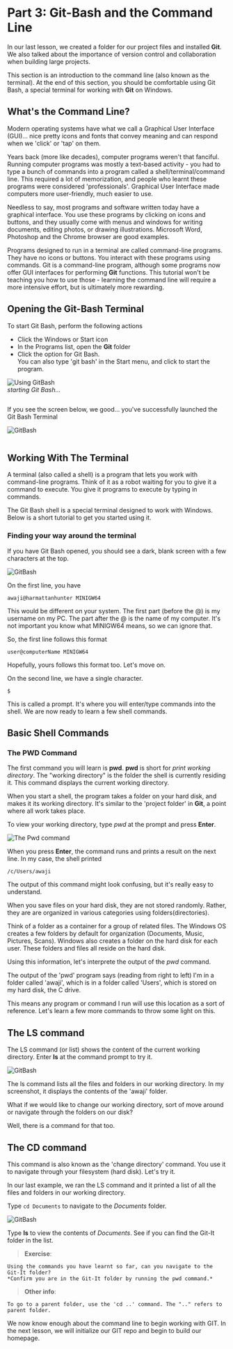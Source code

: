 # Part 3: Git-Bash and the Command Line

In our last lesson, we created a folder for our project files and installed **Git**. We also talked about the importance of version control and collaboration when building large projects.

This section is an introduction to the command line (also known as the terminal). At the end of this section, you should be comfortable using Git Bash, a special terminal for working with **Git** on Windows.

## What's the Command Line?
Modern operating systems have what we call a Graphical User Interface (GUI)... nice pretty icons and fonts that convey meaning and can respond when we 'click' or 'tap' on them. 

Years back (more like decades), computer programs weren't that fanciful. Running computer programs was mostly a text-based activity - you had to type a bunch of commands into a program called a shell/terminal/command line. This required a lot of memorization, and people who learnt these programs were considered 'professionals'. Graphical User Interface made computers more user-friendly, much easier to use.

Needless to say, most programs and software written today have a graphical interface. You use these programs by clicking on icons and buttons, and they usually come with menus and windows for writing documents, editing photos, or drawing illustrations. Microsoft Word, Photoshop and the Chrome browser are good examples.

Programs designed to run in a terminal are called command-line programs. They have no icons or buttons. You interact with these programs using commands. Git is a command-line program, although some programs now offer GUI interfaces for performing **Git** functions. This tutorial won't be teaching you how to use those - learning the command line will require a more intensive effort, but is ultimately more rewarding.

## Opening the Git-Bash Terminal
To start Git Bash, perform the following actions  
 - Click the Windows or Start icon
 - In the Programs list, open the **Git** folder
 - Click the option for Git Bash.  
You can also type 'git bash' in the Start menu, and click to start the program.  

![Using GitBash](./screenshots/11-GitBash.png)  
*starting Git Bash...*
<pre>
</pre>

If you see the screen below, we good...  you've successfully launched the Git Bash Terminal

![GitBash](./screenshots/12-GitBashPrompt.png)  
<pre>
</pre>


## Working With The Terminal
A terminal (also called a shell) is a program that lets you work with command-line programs. Think of it as a robot waiting for you to give it a command to execute. You give it programs to execute by typing in commands.

The Git Bash shell is a special terminal designed to work with Windows. Below is a short tutorial to get you started using it.

### Finding your way around the terminal
 If you have Git Bash opened, you should see a dark, blank screen with a few characters at the top.  

 
![GitBash](./screenshots/12-GitBashPrompt.png)  

On the first line, you have  

`awaji@harmattanhunter MINIGW64 `

This would be different on your system. The first part (before the @) is my username on my PC. The part after the @ is the name of my computer. It's not important you know what MINIGW64 means, so we can ignore that.

So, the first line follows this format  

`user@computerName MINIGW64`

Hopefully, yours follows this format too. Let's move on.

On the second line, we have a single character.  

` $ `

This is called a prompt. It's where you will enter/type commands into the shell. We are now ready to learn a few shell commands.



## Basic Shell Commands

### The PWD Command
The first command you will learn is **pwd**. **pwd** is short for *print working directory*. The "working directory" is the folder the shell is currently residing it. This command displays the current working directory.

When you start a shell, the program takes a folder on your hard disk, and makes it its working directory. It's similar to the 'project folder' in **Git**, a point where all work takes place. 

To view your working directory, type *pwd* at the prompt and press **Enter**.  

![The Pwd command](./screenshots/13-PWD.png)  

When you press **Enter**, the command runs and prints a result on the next line. In my case, the shell printed

` /c/Users/awaji `

The output of this command might look confusing, but it's really easy to understand. 

When you save files on your hard disk, they are not stored randomly. Rather, they are are organized in various categories using folders(directories).

Think of a folder as a container for a group of related files. The Windows OS creates a few folders by default for organization (Documents, Music, Pictures, Scans). Windows also creates a folder on the hard disk for each user. These folders and files all reside on the hard disk.

Using this information, let's interprete the output of the *pwd* command.

The output of the 'pwd' program says (reading from right to left) I'm in a folder called 'awaji', which is in a folder called 'Users', which is stored on my hard disk, the C drive.

This means any program or command I run will use this location as a sort of reference. Let's learn a few more commands to throw some light on this.

## The LS command
The LS command (or list) shows the content of the current working directory. Enter **ls** at the command prompt to try it.

![GitBash](./screenshots/14-List.png)  

The ls command lists all the files and folders in our working directory. In my screenshot, it displays the contents of the 'awaji' folder. 

What if we would like to change our working directory, sort of move around or navigate through the folders on our disk?

Well, there is a command for that too.  

## The CD command
This command is also known as the 'change directory' command. You use it to navigate through your filesystem (hard disk). Let's try it.

In our last example, we ran the LS command and it printed a list of all the files and folders in our working directory. 
 
Type ` cd Documents ` to navigate to the _Documents_ folder. 

![GitBash](./screenshots/15-Cd.png)  

Type **ls** to view the contents of _Documents_. See if you can find the Git-It folder in the list. 
> __Exercise__:  

    Using the commands you have learnt so far, can you navigate to the Git-It folder?
    *Confirm you are in the Git-It folder by running the pwd command.*

> __Other info__:  

    To go to a parent folder, use the 'cd ..' command. The ".." refers to parent folder.

We now know enough about the command line to begin working with GIT. In the next lesson, we will initialize our GIT repo and begin to build our homepage.

<!-- 

## The CD Command (move to documents)

## the mkdir command (make directory)

## a brief on filepath

## further study on the command line

## Initializing our GIT repository

## the git init command

## working directory, repo, and index/staging area
## the git add command

## the git commit
    seeing others (ls) (command line and modifiers)
    looking around
    moving out
    moving up
    moving down

 -->
